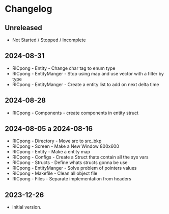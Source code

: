 # Changelog

## Unreleased

- Not Started / Stopped / Incomplete

## 2024-08-31

- RlCpong - Entity - Change char tag to enum type
- RlCpong - EntityManger - Stop using map and use vector with a filter by type
- RlCpong - EntityManger - Create a entity list to add on next delta time

## 2024-08-28

- RlCpong - Components - create components in entity struct

## 2024-08-05 a 2024-08-16

- RlCpong - Directory - Move src to src_bkp
- RlCpong - Screen - Make a New Window 800x600
- RlCpong - Entity - Make a entity map
- RlCpong - Configs - Create a Struct thats contain all the sys vars
- RlCpong - Structs - Define whats structs gonna be use
- RlCpong - EntityManger - Solve problem of pointers values
- RlCpong - Makefile - Clean all object file
- RlCpong - Files - Separate implementation from headers

## 2023-12-26

- initial version.
